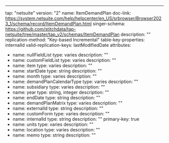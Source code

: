 ---
tap: "netsuite"
version: "2"
name: ItemDemandPlan
doc-link: https://system.netsuite.com/help/helpcenter/en_US/srbrowser/Browser2023_1/schema/record/ItemDemandPlan.html
singer-schema: https://github.com/stitchdata/tap-netsuite/tree/master/tap_v2/schemas/ItemDemandPlan
description: ""
replication-method: "Key-based Incremental"
table-key-properties: internalId
valid-replication-keys: lastModifiedDate
attributes:
- name: nullFieldList
  type: varies
  description: ""
- name: customFieldList
  type: varies
  description: ""
- name: item
  type: varies
  description: ""
- name: startDate
  type: string
  description: ""
- name: month
  type: varies
  description: ""
- name: demandPlanCalendarType
  type: varies
  description: ""
- name: subsidiary
  type: varies
  description: ""
- name: year
  type: string, integer
  description: ""
- name: endDate
  type: string
  description: ""
- name: demandPlanMatrix
  type: varies
  description: ""
- name: externalId
  type: string
  description: ""
- name: customForm
  type: varies
  description: ""
- name: internalId
  type: string
  description: ""
  primary-key: true
- name: units
  type: varies
  description: ""
- name: location
  type: varies
  description: ""
- name: memo
  type: string
  description: ""
